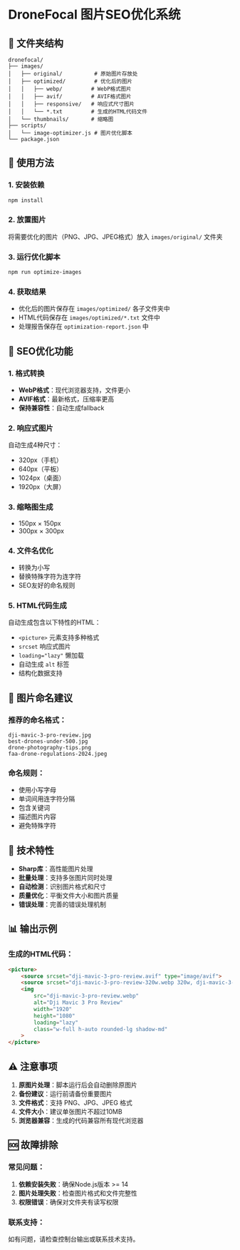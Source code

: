 # DroneFocal 图片SEO优化系统

## 📁 文件夹结构

```
dronefocal/
├── images/
│   ├── original/          # 原始图片存放处
│   ├── optimized/         # 优化后的图片
│   │   ├── webp/         # WebP格式图片
│   │   ├── avif/         # AVIF格式图片
│   │   ├── responsive/   # 响应式尺寸图片
│   │   └── *.txt         # 生成的HTML代码文件
│   └── thumbnails/       # 缩略图
├── scripts/
│   └── image-optimizer.js # 图片优化脚本
└── package.json
```

## 🚀 使用方法

### 1. 安装依赖
```bash
npm install
```

### 2. 放置图片
将需要优化的图片（PNG、JPG、JPEG格式）放入 `images/original/` 文件夹

### 3. 运行优化脚本
```bash
npm run optimize-images
```

### 4. 获取结果
- 优化后的图片保存在 `images/optimized/` 各子文件夹中
- HTML代码保存在 `images/optimized/*.txt` 文件中
- 处理报告保存在 `optimization-report.json` 中

## 🎯 SEO优化功能

### 1. 格式转换
- **WebP格式**：现代浏览器支持，文件更小
- **AVIF格式**：最新格式，压缩率更高
- **保持兼容性**：自动生成fallback

### 2. 响应式图片
自动生成4种尺寸：
- 320px（手机）
- 640px（平板）
- 1024px（桌面）
- 1920px（大屏）

### 3. 缩略图生成
- 150px × 150px
- 300px × 300px

### 4. 文件名优化
- 转换为小写
- 替换特殊字符为连字符
- SEO友好的命名规则

### 5. HTML代码生成
自动生成包含以下特性的HTML：
- `<picture>` 元素支持多种格式
- `srcset` 响应式图片
- `loading="lazy"` 懒加载
- 自动生成 `alt` 标签
- 结构化数据支持

## 📝 图片命名建议

### 推荐的命名格式：
```
dji-mavic-3-pro-review.jpg
best-drones-under-500.jpg
drone-photography-tips.png
faa-drone-regulations-2024.jpeg
```

### 命名规则：
- 使用小写字母
- 单词间用连字符分隔
- 包含关键词
- 描述图片内容
- 避免特殊字符

## 🔧 技术特性

- **Sharp库**：高性能图片处理
- **批量处理**：支持多张图片同时处理
- **自动检测**：识别图片格式和尺寸
- **质量优化**：平衡文件大小和图片质量
- **错误处理**：完善的错误处理机制

## 📊 输出示例

### 生成的HTML代码：
```html
<picture>
    <source srcset="dji-mavic-3-pro-review.avif" type="image/avif">
    <source srcset="dji-mavic-3-pro-review-320w.webp 320w, dji-mavic-3-pro-review-640w.webp 640w, dji-mavic-3-pro-review-1024w.webp 1024w, dji-mavic-3-pro-review-1920w.webp 1920w" type="image/webp" sizes="(max-width: 768px) 100vw, (max-width: 1200px) 50vw, 33vw">
    <img 
        src="dji-mavic-3-pro-review.webp" 
        alt="Dji Mavic 3 Pro Review"
        width="1920" 
        height="1080"
        loading="lazy"
        class="w-full h-auto rounded-lg shadow-md"
    >
</picture>
```

## ⚠️ 注意事项

1. **原图片处理**：脚本运行后会自动删除原图片
2. **备份建议**：运行前请备份重要图片
3. **文件格式**：支持 PNG、JPG、JPEG 格式
4. **文件大小**：建议单张图片不超过10MB
5. **浏览器兼容**：生成的代码兼容所有现代浏览器

## 🆘 故障排除

### 常见问题：
1. **依赖安装失败**：确保Node.js版本 >= 14
2. **图片处理失败**：检查图片格式和文件完整性
3. **权限错误**：确保对文件夹有读写权限

### 联系支持：
如有问题，请检查控制台输出或联系技术支持。
